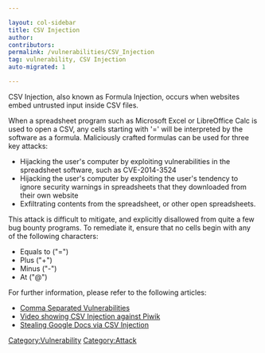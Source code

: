 ```yaml
---

layout: col-sidebar
title: CSV Injection
author: 
contributors: 
permalink: /vulnerabilities/CSV_Injection
tag: vulnerability, CSV Injection
auto-migrated: 1

---
```


CSV Injection, also known as Formula Injection, occurs when websites
embed untrusted input inside CSV files.

When a spreadsheet program such as Microsoft Excel or LibreOffice Calc
is used to open a CSV, any cells starting with '=' will be interpreted
by the software as a formula. Maliciously crafted formulas can be used
for three key attacks:

  - Hijacking the user's computer by exploiting vulnerabilities in the
    spreadsheet software, such as CVE-2014-3524
  - Hijacking the user's computer by exploiting the user's tendency to
    ignore security warnings in spreadsheets that they downloaded from
    their own website
  - Exfiltrating contents from the spreadsheet, or other open
    spreadsheets.

This attack is difficult to mitigate, and explicitly disallowed from
quite a few bug bounty programs. To remediate it, ensure that no cells
begin with any of the following characters:

  - Equals to ("=")
  - Plus ("+")
  - Minus ("-")
  - At ("@")

For further information, please refer to the following articles:

  - [Comma Separated
    Vulnerabilities](https://www.contextis.com/resources/blog/comma-separated-vulnerabilities/)
  - [Video showing CSV Injection against
    Piwik](https://www.youtube.com/watch?v=SC7AkclnG2g)
  - [Stealing Google Docs via CSV
    Injection](http://georgemauer.net/2017/10/07/csv-injection.html)

[Category:Vulnerability](Category:Vulnerability "wikilink")
[Category:Attack](Category:Attack "wikilink")